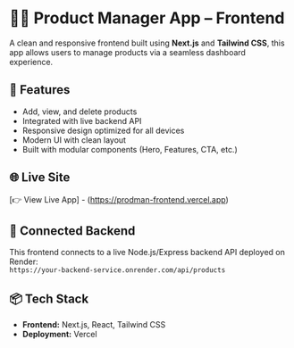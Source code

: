 # 🧑‍💼 Product Manager App – Frontend

A clean and responsive frontend built using **Next.js** and **Tailwind CSS**, this app allows users to manage products via a seamless dashboard experience.

## 🚀 Features

- Add, view, and delete products
- Integrated with live backend API
- Responsive design optimized for all devices
- Modern UI with clean layout
- Built with modular components (Hero, Features, CTA, etc.)

## 🌐 Live Site

[👉 View Live App] - (https://prodman-frontend.vercel.app)

## 🔗 Connected Backend

This frontend connects to a live Node.js/Express backend API deployed on Render:  
`https://your-backend-service.onrender.com/api/products`

## 📦 Tech Stack

- **Frontend:** Next.js, React, Tailwind CSS
- **Deployment:** Vercel
